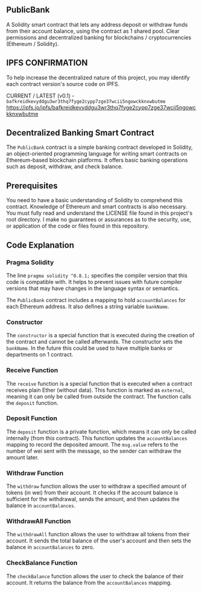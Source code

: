 ## PublicBank
A Solidity smart contract that lets any address deposit or withdraw funds from their account balance, using the contract as 1 shared pool. Clear permissions and decentralized banking for blockchains / cryptocurrencies (Ethereum / Solidity).

## IPFS CONFIRMATION
To help increase the decentralized nature of this project, you may identify each contract version's source code on IPFS.

CURRENT / LATEST (v0.1) - `bafkreidkevyddgu3wr3thq7fyge2cypp7zge37wcii5ngowckknxwbutme`
https://ipfs.io/ipfs/bafkreidkevyddgu3wr3thq7fyge2cypp7zge37wcii5ngowckknxwbutme


## Decentralized Banking Smart Contract
The `PublicBank` contract is a simple banking contract developed in Solidity, an object-oriented programming language for writing smart contracts on Ethereum-based blockchain platforms. It offers basic banking operations such as deposit, withdraw, and check balance.

## Prerequisites
You need to have a basic understanding of Solidity to comprehend this contract. Knowledge of Ethereum and smart contracts is also necessary. You must fully read and understand the LICENSE file found in this project's root directory. I make no guarantees or assurances as to the security, use, or application of the code or files found in this repository.

## Code Explanation

### Pragma Solidity
The line `pragma solidity ^0.8.1;` specifies the compiler version that this code is compatible with. It helps to prevent issues with future compiler versions that may have changes in the language syntax or semantics.

The `PublicBank` contract includes a mapping to hold `accountBalances` for each Ethereum address. It also defines a string variable `bankName`.

### Constructor

The `constructor` is a special function that is executed during the creation of the contract and cannot be called afterwards. The constructor sets the `bankName`. In the future this could be used to have multiple banks or departments on 1 contract.

### Receive Function

The `receive` function is a special function that is executed when a contract receives plain Ether (without data). This function is marked as `external`, meaning it can only be called from outside the contract. The function calls the `deposit` function.

### Deposit Function

The `deposit` function is a private function, which means it can only be called internally (from this contract). This function updates the `accountBalances` mapping to record the deposited amount. The `msg.value` refers to the number of wei sent with the message, so the sender can withdraw the amount later.

### Withdraw Function

The `withdraw` function allows the user to withdraw a specified amount of tokens (in wei) from their account. It checks if the account balance is sufficient for the withdrawal, sends the amount, and then updates the balance in `accountBalances`.

### WithdrawAll Function

The `withdrawAll` function allows the user to withdraw all tokens from their account. It sends the total balance of the user's account and then sets the balance in `accountBalances` to zero.

### CheckBalance Function

The `checkBalance` function allows the user to check the balance of their account. It returns the balance from the `accountBalances` mapping.
